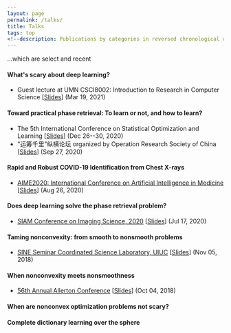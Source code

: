 ```yaml
---
layout: page
permalink: /talks/
title: Talks
tags: top
<!--description: Publications by categories in reversed chronological order. -->
---
```

...which are select and recent

#### What's scary about deep learning?
+ Guest lecture at UMN CSCI8002: Introduction to Research in Computer Science \[[Slides](DL_SCARY.pdf)\] (Mar 19, 2021)

#### Toward practical phase retrieval: To learn or not, and how to learn?
+ The 5th International Conference on Statistical Optimization and Learning \[[Slides](SOL-2020-FPR.pdf)\] (Dec 26--30, 2020)
+ "运筹千里”纵横论坛 organized by Operation Research Society of China \[[Slides](ORSC-2020-FPR.pdf)\] (Sep 27, 2020)

#### Rapid and Robust COVID-19 Identification from Chest X-rays
+ [AIME2020: International Conference on Artificial Intelligence in Medicine](https://aime20.aimedicine.info/) \[[Slides](AIME2020-COVID19-XRAY.pdf)\] (Aug 26, 2020)

#### Does deep learning solve the phase retrieval problem?
+ [SIAM Conference on Imaging Science, 2020](https://meetings.siam.org/sess/dsp_programsess.cfm?SESSIONCODE=69004) \[[Slides](SIAM-IS-2020-FPR.pdf)\] (Jul 17, 2020)

#### Taming nonconvexity: from smooth to nonsmooth problems
+ [SINE Seminar Coordinated Science Laboratory, UIUC](https://calendars.illinois.edu/detail/4200/33321967) \[[Slides](/docs/nsms_UIUC_SINE18.pdf)\] (Nov 05, 2018)

#### When nonconvexity meets nonsmoothness
+ [56th Annual Allerton Conference](http://allerton.csl.illinois.edu/) \[[Slides](/docs/allerton18_nsms.pdf)\] (Oct 04, 2018)

#### When are nonconvex optimization problems not scary?

#### Complete dictionary learning over the sphere
